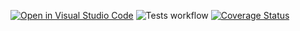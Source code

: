 [![Open in Visual Studio Code](https://classroom.github.com/assets/open-in-vscode-f059dc9a6f8d3a56e377f745f24479a46679e63a5d9fe6f495e02850cd0d8118.svg)](https://classroom.github.com/online_ide?assignment_repo_id=6634203&assignment_repo_type=AssignmentRepo)
![Tests workflow](https://github.com/TestowanieAutomatyczneUG/projekt-ii-tusiaa/actions/workflows/tests.yml/badge.svg)
[![Coverage Status](https://coveralls.io/repos/github/TestowanieAutomatyczneUG/projekt-ii-tusiaa/badge.svg?t=oyB9pp)](https://coveralls.io/github/TestowanieAutomatyczneUG/projekt-ii-tusiaa)
